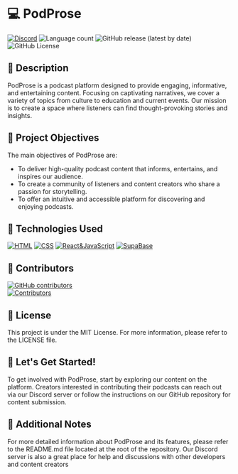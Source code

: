 # 💻 PodProse

[![Discord](https://img.shields.io/discord/1056947417842454678?label=DISCORD%20SERVER&logo=discord&style=for-the-badge)](https://discord.gg/FVaPTTs7MY)
![Language count](https://img.shields.io/github/languages/count/LitoHDD/PodProse?label=%F0%9F%8C%8E%20LANGUAGES&style=for-the-badge)
![GitHub release (latest by date)](https://img.shields.io/github/v/release/LitoHDD/PodProse?color=orange&label=%F0%9F%93%A2%20LAST%20VERSION&style=for-the-badge)
![GitHub License](https://img.shields.io/github/license/LitoHDD/PodProse?style=for-the-badge)

## 📝 Description

PodProse is a podcast platform designed to provide engaging, informative, and entertaining content. Focusing on captivating narratives, we cover a variety of topics from culture to education and current events. Our mission is to create a space where listeners can find thought-provoking stories and insights.

## 🎯 Project Objectives

The main objectives of PodProse are:

- To deliver high-quality podcast content that informs, entertains, and inspires our audience.
- To create a community of listeners and content creators who share a passion for storytelling.
- To offer an intuitive and accessible platform for discovering and enjoying podcasts.

## 🔧 Technologies Used

[![HTML](https://img.shields.io/badge/HTML-%23e34c26.svg?logo=html5&logoColor=white&style=for-the-badge)](https://github.com/LitoHDD/PodProse)
[![CSS](https://img.shields.io/badge/CSS-%23563d7c.svg?logo=css3&logoColor=white&style=for-the-badge)](https://github.com/LitoHDD/PodProse)
[![React&JavaScript](https://img.shields.io/badge/JavaScript-%23f1e05a?style=for-the-badge&logo=React&logoColor=white&label=React)](https://github.com/LitoHDD/PodProse)
[![SupaBase](https://img.shields.io/badge/SupaBase-DB-%2337996b?style=for-the-badge&logo=supabase&logoColor=white)](https://github.com/LitoHDD/PodProse)

## 🤝 Contributors

[![GitHub contributors](https://img.shields.io/github/contributors/LitoHDD/PodProse?style=for-the-badge)](https://github.com/LitoHDD/PodProse/graphs/contributors)<br>
[![Contributors](https://contrib.rocks/image?repo=LitoHDD/PodProse&max=12)](https://github.com/LitoHDD/PodProse/graphs/contributors)

## 📄 License

This project is under the MIT License. For more information, please refer to the LICENSE file.

## 🚀 Let's Get Started!

To get involved with PodProse, start by exploring our content on the platform. Creators interested in contributing their podcasts can reach out via our Discord server or follow the instructions on our GitHub repository for content submission.

## 📝 Additional Notes

For more detailed information about PodProse and its features, please refer to the README.md file located at the root of the repository. Our Discord server is also a great place for help and discussions with other developers and content creators

